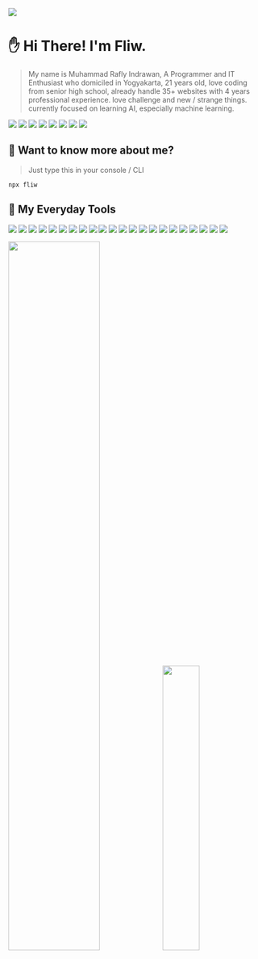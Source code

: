 ![](https://raw.githubusercontent.com/halfrost/halfrost/master/icons/header_.png)
# :raised_hand: Hi There! I'm Fliw.
> My name is Muhammad Rafly
> Indrawan, A Programmer and
> IT Enthusiast who domiciled in
> Yogyakarta, 21 years old, love
> coding from senior high school,
> already handle 35+ websites
> with 4 years professional
> experience. love challenge and
> new / strange things. currently
> focused on learning AI,
> especially machine learning.

[![](https://img.shields.io/badge/Gmail-D14836?style=for-the-badge&logo=gmail&logoColor=white)](mailto:Fliw@DigitalKode.com)
[![](https://img.shields.io/badge/website-000000?style=for-the-badge&logo=About.me&logoColor=white)](https://fliw.github.io)
[![](https://img.shields.io/badge/WhatsApp-25D366?style=for-the-badge&logo=whatsapp&logoColor=white)](https://wa.me/628812671057)
[![](https://img.shields.io/badge/Facebook-1877F2?style=for-the-badge&logo=facebook&logoColor=white)](https://facebook.com/fliw.id)
[![](https://img.shields.io/badge/GitHub-100000?style=for-the-badge&logo=github&logoColor=white)](https://github.com/fliw)
[![](https://img.shields.io/badge/-Hackerrank-2EC866?style=for-the-badge&logo=HackerRank&logoColor=white)](https://hackerrank.com/guudgayn)
[![](https://img.shields.io/badge/LinkedIn-0077B5?style=for-the-badge&logo=linkedin&logoColor=white)](https://linkedin.com/in/fliw)
[![](https://img.shields.io/badge/-Sololearn-3a464b?style=for-the-badge&logo=Sololearn&logoColor=white)](https://www.sololearn.com/profile/10666774)

## :information_desk_person: Want to know more about me?
> Just type this in your console / CLI
```
npx fliw
```
## :wrench: My Everyday Tools
![](https://img.shields.io/badge/PHP-777BB4?style=for-the-badge&logo=php&logoColor=white)
![](https://img.shields.io/badge/Laravel-FF2D20?style=for-the-badge&logo=laravel&logoColor=white)
![](https://img.shields.io/badge/HTML5-E34F26?style=for-the-badge&logo=html5&logoColor=white)
![](https://img.shields.io/badge/CSS3-1572B6?style=for-the-badge&logo=css3&logoColor=white)
![](https://img.shields.io/badge/JavaScript-F7DF1E?style=for-the-badge&logo=javascript&logoColor=black)
![](https://img.shields.io/badge/Node.js-43853D?style=for-the-badge&logo=node.js&logoColor=white)
![](https://img.shields.io/badge/TypeScript-007ACC?style=for-the-badge&logo=typescript&logoColor=white)
![](https://img.shields.io/badge/React-20232A?style=for-the-badge&logo=react&logoColor=61DAFB)
![](https://img.shields.io/badge/Vue.js-35495E?style=for-the-badge&logo=vue.js&logoColor=4FC08D)
![](https://img.shields.io/badge/AngularJS-E23237?style=for-the-badge&logo=angularjs&logoColor=white)
![](https://img.shields.io/badge/Tailwind_CSS-38B2AC?style=for-the-badge&logo=tailwind-css&logoColor=white)
![](https://img.shields.io/badge/Bootstrap-563D7C?style=for-the-badge&logo=bootstrap&logoColor=white)
![](https://img.shields.io/badge/MySQL-00000F?style=for-the-badge&logo=mysql&logoColor=white)
![](https://img.shields.io/badge/MongoDB-4EA94B?style=for-the-badge&logo=mongodb&logoColor=white)
![](https://img.shields.io/badge/Netlify-00C7B7?style=for-the-badge&logo=netlify&logoColor=white)
![](https://img.shields.io/badge/Heroku-430098?style=for-the-badge&logo=heroku&logoColor=white)
![](https://img.shields.io/badge/json%20web%20tokens-323330?style=for-the-badge&logo=json-web-tokens&logoColor=pink)
![](https://img.shields.io/badge/GitHub_Actions-2088FF?style=for-the-badge&logo=github-actions&logoColor=white)
![](https://img.shields.io/badge/Vercel-000000?style=for-the-badge&logo=vercel&logoColor=white)
![](https://img.shields.io/badge/C%2B%2B-00599C?style=for-the-badge&logo=c%2B%2B&logoColor=white)
![](https://img.shields.io/badge/C%23-239120?style=for-the-badge&logo=c-sharp&logoColor=white)
![](https://img.shields.io/badge/Arch_Linux-1793D1?style=for-the-badge&logo=arch-linux&logoColor=white)
<p float="left">
  <img src="https://github-profile-trophy.vercel.app/?username=fliw&row=2&column=4&theme=onedark#1?" width="60%">
  <img src="https://github-contribution-stats.vercel.app/api/?username=fliw#1?" width="38%" />
</p>


                                      
